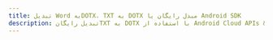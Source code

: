 ---title: تبدیل Word بهDOTX، TXT به DOTX مبدل رایگان یا Android SDKdescription: تبدیل رایگانTXT به DOTX با استفاده از Android Cloud APIs & SDK. همچنین اسناد Microsoft Word و OpenOffice را در Cloud ایجاد، ویرایش و رندر کنید.---